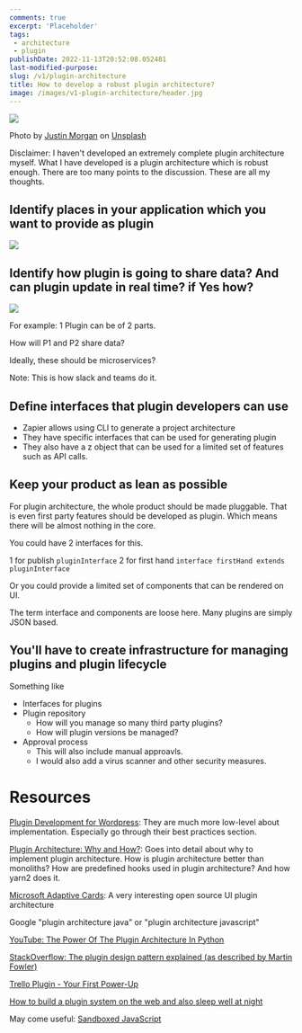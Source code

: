 ```yaml
---
comments: true
excerpt: 'Placeholder' 
tags:
 - architecture
 - plugin
publishDate: 2022-11-13T20:52:08.052481
last-modified-purpose:
slug: /v1/plugin-architecture
title: How to develop a robust plugin architecture?
image: /images/v1-plugin-architecture/header.jpg
---
```

![](/images/v1-plugin-architecture/header.jpg)

Photo by <a href="https://unsplash.com/@justin_morgan?utm_source=unsplash&utm_medium=referral&utm_content=creditCopyText">Justin Morgan</a> on <a href="https://unsplash.com/s/photos/plugin?utm_source=unsplash&utm_medium=referral&utm_content=creditCopyText">Unsplash</a>

Disclaimer: I haven't developed an extremely complete plugin architecture myself. What I have developed is a plugin architecture which is robust enough. There are too many points to the discussion. These are all my thoughts.

## Identify places in your application which you want to provide as plugin

![](/images/v1-plugin-architecture/1_identify_where_to_put_plugin.png)

## Identify how plugin is going to share data? And can plugin update in real time? if Yes how?

![](/images/v1-plugin-architecture/2_sharing_data_between_plugin.png)

For example: 1 Plugin can be of 2 parts.

How will P1 and P2 share data?

Ideally, these should be microservices?

Note: This is how slack and teams do it.

## Define interfaces that plugin developers can use

- Zapier allows using CLI to generate a project architecture
- They have specific interfaces that can be used for generating plugin
- They also have a z object that can be used for a limited set of features such as API calls.

## Keep your product as lean as possible

For plugin architecture, the whole product should be made pluggable. That is even first party features should be developed as plugin. Which means there will be almost nothing in the core.

You could have 2 interfaces for this.

1 for publish `pluginInterface`
2 for first hand `interface firstHand extends pluginInterface`

Or you could provide a limited set of components that can be rendered on UI.

The term interface and components are loose here. Many plugins are simply JSON based.

## You'll have to create infrastructure for managing plugins and plugin lifecycle

Something like

- Interfaces for plugins
- Plugin repository
  - How will you manage so many third party plugins?
  - How will plugin versions be managed?
- Approval process
  - This will also include manual approavls.
  - I would also add a virus scanner and other security measures.

# Resources

[Plugin Development for Wordpress](https://developer.wordpress.org/plugins/plugin-basics/best-practices/): They are much more low-level about implementation. Especially go through their best practices section.

[Plugin Architecture: Why and How?](https://dev.to/arcanis/plugin-systems-when-why-58pp): Goes into detail about why to implement plugin architecture. How is plugin architecture better than monoliths? How are predefined hooks used in plugin architecture? And how yarn2 does it.

[Microsoft Adaptive Cards](https://adaptivecards.io/): A very interesting open source UI plugin architecture

Google "plugin architecture java" or "plugin architecture javascript"

[YouTube: The Power Of The Plugin Architecture In Python](https://www.youtube.com/watch?v=iCE1bDoit9Q)

[StackOverflow: The plugin design pattern explained (as described by Martin Fowler)](https://stackoverflow.com/questions/51217271/the-plugin-design-pattern-explained-as-described-by-martin-fowler)

[Trello Plugin - Your First Power-Up](https://developer.atlassian.com/cloud/trello/guides/power-ups/your-first-power-up/)

[How to build a plugin system on the web and also sleep well at night](https://www.figma.com/blog/how-we-built-the-figma-plugin-system/)

May come useful: [Sandboxed JavaScript](https://developers.google.com/tag-platform/tag-manager/templates/sandboxed-javascript)